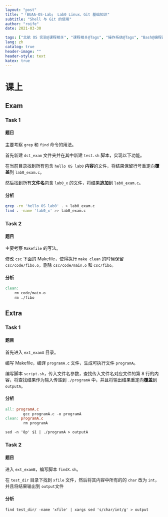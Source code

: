 ```yaml
---
layout: "post"
title: "「BUAA-OS-Lab」 Lab0 Linux、Git 基础知识"
subtitle: "Shell 与 Git 的使用"
author: "roife"
date: 2021-03-30

tags: ["北航 OS 实验@课程相关", "课程相关@Tags", "操作系统@Tags", "Bash@编程语言", "Linux@Tags"]
lang: zh
catalog: true
header-image: ""
header-style: text
katex: true
---
```


# 课上

## Exam

### Task 1

#### 题目

主要考察 `grep` 和 `find` 命令的用法。

首先新建 `dst_exam` 文件夹并在其中新建 `test.sh` 脚本，实现以下功能。

在当前目录找到所有包含 `hello OS lab0` **内容**的文件，将结果保留行号重定向**覆盖**到 `lab0_exam.c`。

然后找到所有**文件名**包含 `lab0_x` 的文件，将结果**追加**到 `lab0_exam.c`。

#### 分析

```bash
grep -rn 'hello OS lab0' . > lab0_exam.c
find . -name 'lab0_x' >> lab0_exam.c
```

### Task 2

#### 题目

主要考察 `Makefile` 的写法。

修改 `csc` 下面的 Makefile，使得执行 `make clean` 的时候保留 `csc/code/fibo.o`，删除 `csc/code/main.o` 和 `csc/fibo`。

#### 分析

```makefile
clean:
    rm code/main.o
    rm ./fibo
```

## Extra

### Task 1

#### 题目

首先进入 `ext_examA` 目录。

编写 Makefile，编译 `programA.c` 文件，生成可执行文件 `programA`。

编写脚本 `script.sh`，传入文件名参数，查找传入文件名对应文件的第 8 行的内容，将查找结果作为输入传递到 `./programA` 中，并且将输出结果重定向**覆盖**到 `outputA`。

#### 分析

```makefile
all: programA.c
        gcc programA.c -o programA
clean: programA.c
        rm programA
```

```shell
sed -n '8p' $1 | ./programA > outputA
```

### Task 2

#### 题目

进入 `ext_examB`，编写脚本 `findX.sh`。

在 `test_dir` 目录下找到 `xfile` 文件，然后将其内容中所有的的 `char` 改为 `int`，并且将结果输出到 `output`文件

#### 分析

```shell
find test_dir/ -name 'xfile' | xargs sed 's/char/int/g' > output
```
